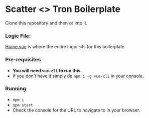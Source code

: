 # Scatter <> Tron Boilerplate

Clone this repository and then `cd` into it.

### Logic File: 
[Home.vue](https://github.com/GetScatter/Boilerplates/blob/master/scatterjs-plugin-tron/src/views/Home.vue) is where the entire logic sits for this boilerplate.

### Pre-requisites

- **You will need `vue-cli` to run this.**
- If you don't have it simply do `npm i -g vue-cli` in your console.

### Running

- `npm i`
- `npm start`
- Check the console for the URL to navigate to in your browser.
